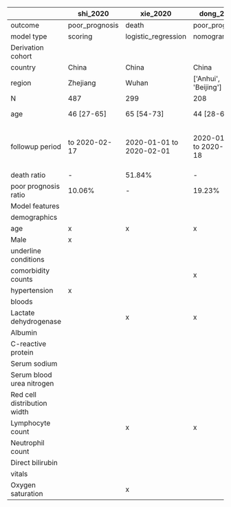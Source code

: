 |                                    |     shi_2020          |     xie_2020                    |     dong_2020                   |     levy_2020                   |     yan_2020                    |     gong_2020                   |     lu_2020                     |
|------------------------------------|-----------------------|---------------------------------|---------------------------------|---------------------------------|---------------------------------|---------------------------------|---------------------------------|
|     outcome                        |     poor_prognosis    |     death                       |     poor_prognosis              |     death                       |     death                       |     poor_prognosis              |     death                       |
|     model type                     |     scoring           |     logistic_regression         |     nomogram                    |     NOCOS                       |     decision_tree               |     nomogram                    |     scoring                     |
|          Derivation cohort         |                       |                                 |                                 |                                 |                                 |                                 |                                 |
|     country                        |     China             |     China                       |     China                       |     U.S.                        |     China                       |     China                       |     China                       |
|     region                         |     Zhejiang          |     Wuhan                       |     ['Anhui', 'Beijing']        |     New York                    |     Wuhan                       |     ['Wuhan', 'Guangzhou']      |     Wuhan                       |
|     N                              |     487               |     299                         |     208                         |     11,095                      |     375                         |     189                         |     577                         |
|     age                            |     46 [27-65]        |     65 [54-73]                  |     44 [28-60]                  |     65 [54-77]                  |     59 [42-75]                  |     49 [35-63]                  |     55 [39-66]                  |
|     followup period                |     to 2020-02-17     |     2020-01-01 to 2020-02-01    |     2020-01-20 to 2020-03-18    |     2020-03-01 to 2020-05-05    |     2020-01-10 to 2020-02-18    |     2020-01-20 to 2020-03-02    |     2020-01-21 to 2020-02-05    |
|     death ratio                    |     -                 |     51.84%                      |     -                           |     23.40%                      |     41.33%                      |     -                           |     6.76%                       |
|     poor prognosis ratio           |     10.06%            |     -                           |     19.23%                      |     -                           |     -                           |     14.81%                      |     17.33%                      |
|            Model features          |                       |                                 |                                 |                                 |                                 |                                 |                                 |
|             demographics           |                       |                                 |                                 |                                 |                                 |                                 |                                 |
|     age                            |     x                 |     x                           |     x                           |     x                           |                                 |     x                           |     x                           |
|     Male                           |     x                 |                                 |                                 |                                 |                                 |                                 |                                 |
|         underline conditions       |                       |                                 |                                 |                                 |                                 |                                 |                                 |
|     comorbidity counts             |                       |                                 |     x                           |                                 |                                 |                                 |                                 |
|     hypertension                   |     x                 |                                 |                                 |                                 |                                 |                                 |                                 |
|                bloods              |                       |                                 |                                 |                                 |                                 |                                 |                                 |
|     Lactate dehydrogenase          |                       |     x                           |     x                           |                                 |     x                           |     x                           |                                 |
|     Albumin                        |                       |                                 |                                 |                                 |                                 |     x                           |                                 |
|     C-reactive protein             |                       |                                 |                                 |                                 |     x                           |     x                           |     x                           |
|     Serum sodium                   |                       |                                 |                                 |     x                           |                                 |                                 |                                 |
|     Serum blood urea nitrogen      |                       |                                 |                                 |     x                           |                                 |     x                           |                                 |
|     Red cell distribution width    |                       |                                 |                                 |     x                           |                                 |     x                           |                                 |
|     Lymphocyte count               |                       |     x                           |     x                           |                                 |     x                           |                                 |                                 |
|     Neutrophil count               |                       |                                 |                                 |     x                           |                                 |                                 |                                 |
|     Direct bilirubin               |                       |                                 |                                 |                                 |                                 |     x                           |                                 |
|                vitals              |                       |                                 |                                 |                                 |                                 |                                 |                                 |
|     Oxygen saturation              |                       |     x                           |                                 |     x                           |                                 |                                 |                                 |

